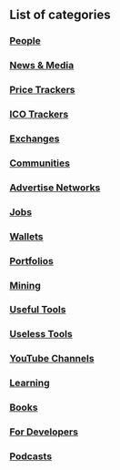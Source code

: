 ## List of categories

### [People](people.yml)
### [News & Media](news-and-media.yml)
### [Price Trackers](price-trackers.yml)
### [ICO Trackers](ico-trackers.yml)
### [Exchanges](exchanges.yml)
### [Communities](communities.yml)
### [Advertise Networks](advertise-networks.yml)
### [Jobs](jobs.yml)
### [Wallets](wallets.yml)
### [Portfolios](portfolios.yml)
### [Mining](mining.yml)
### [Useful Tools](useful-tools.yml)
### [Useless Tools](useless-tools.yml)
### [YouTube Channels](youtube-channels.yml)
### [Learning](learning.yml)
### [Books](books.yml)
### [For Developers](developers.yml)
### [Podcasts](podcasts.yml)